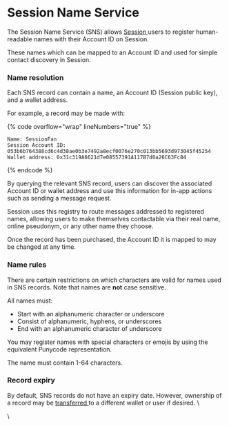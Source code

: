 # Session Name Service

The Session Name Service (SNS) allows [Session ](https://getsession.org)users to register human-readable names with their Account ID on Session.

These names which can be mapped to an Account ID and used for simple contact discovery in Session.

### Name resolution

Each SNS record can contain a name, an Account ID (Session public key), and a wallet address.

For example, a record may be made with:&#x20;

{% code overflow="wrap" lineNumbers="true" %}
```
Name: SessionFan
Session Account ID: 053b6b764388cd6c4d38ae0b3e7492a8ecf0076e270c013bb5693d973045f45254 
Wallet address: 0x31c319A6621d7e08557391A117B7d0a26C63Fc84
```
{% endcode %}

By querying the relevant SNS record, users can discover the associated Account ID or wallet address and use this information for in-app actions such as sending a message request.&#x20;

Session uses this registry to route messages addressed to registered names, allowing users to make themselves contactable via their real name, online pseudonym, or any other name they choose.&#x20;

Once the record has been purchased, the Account ID it is mapped to may be changed at any time.&#x20;

### Name rules

There are certain restrictions on which characters are valid for names used in SNS records. Note that names are **not** case sensitive.

All names must:

* Start with an alphanumeric character or underscore
* Consist of alphanumeric, hyphens, or underscores
* End with an alphanumeric character of underscore

You may register names with special characters or emojis by using the equivalent Punycode representation.

The name must contain 1-64 characters.

### Record expiry

By default, SNS records do not have an expiry date. However, ownership of a record may be [transferred ](sns-marketplace.md)to a different wallet or user if desired. \


\
